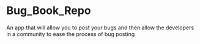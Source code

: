 # Bug_Book_Repo
An app that will allow you to post your bugs and then allow the developers in a community to ease the process of bug posting
